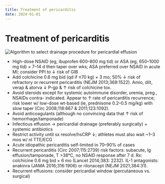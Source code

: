```yaml
---
title: Treatment of pericarditis
date: 2024-01-01
---
```

# Treatment of pericarditis

![Algorithm to select drainage procedure for pericardial effusion](https://i.imgur.com/esXzlV1.png)

* High-dose NSAID (eg, ibuprofen 600–800 mg tid) or ASA (eg, 650–1000 mg tid) × 7–14 d then taper over wks; ASA preferred over NSAID in acute MI; consider PPI to ↓ risk of GIB
* Add colchicine 0.6 mg bid (qd if ≤70 kg) × 3 mo; 50% ↓ risk of refractory or recurrent pericarditis (NEJM 2013;369:1522). Amio, dilt, verap & atorva ↓ P-gp & ↑ risk of colchicine tox.
* Avoid steroids except for systemic autoimmune disorder, uremia, preg., NSAIDs contra- indicated. Appear to ↑ rate of pericarditis recurrence; risk lower w/ low-dose wt-based (ie, prednisone 0.2–0.5 mg/kg) with slow taper (Circ 2008;118:667 & 2011;123:1092).
* Avoid anticoagulants (although no convincing data that ↑ risk of hemorrhage/tamponade)
* Infectious effusion → pericardial drainage (preferably surgically) + systemic antibiotics
* Restrict activity until sx resolve/hsCRP ↓; athletes must also wait ~1–3 mos w/ nl TTE/ECG
* Acute idiopathic pericarditis self-limited in 70–90% of cases
* Recurrent pericarditis (Circ 2007;115:2739) risk factors: subacute, lg effusion/tamponade, T >38°C, no NSAID response after 7 d. Rx: colchicine 0.6 mg bid × 6 mo (Lancet 2014;383: 2232). IL-1 antagonists: anakinra (JAMA 2016;316:1906) or rilonacept (NEJM 2021;384:31).
* Recurrent effusions: consider pericardial window (percutaneous vs. surgical)
